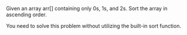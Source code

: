 Given an array arr[] containing only 0s, 1s, and 2s. Sort the array in ascending order.

You need to solve this problem without utilizing the built-in sort function.
